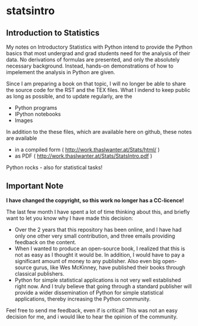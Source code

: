 statsintro
==========

Introduction to Statistics
--------------------------

My notes on Introductory Statistics with Python intend to provide the Python
basics that most undergrad and grad students need for the analysis of their
data. No derivations of formulas are presented, and only the absolutely
necessary background. Instead, hands-on demonstrations of how to impelement
the analysis in Python are given.

Since I am preparing a book on that topic, I will no longer be able to share
the source code for the RST and the TEX files. What I indend to keep public
as long as possible, and to update regularly, are the
- Python programs
- IPython notebooks
- Images

In addition to the these files, which are available here on github,
these notes are available 
- in a compiled form ( http://work.thaslwanter.at/Stats/html/ )
- as PDF ( http://work.thaslwanter.at/Stats/StatsIntro.pdf )

Python rocks - also for statistical tasks!

Important Note
--------------
**I have changed the copyright, so this work no longer has a CC-licence!**

The last few month I have spent a lot of time thinking about this, and
briefly want to let you know why I have made this decision:

- Over the 2 years that this repository has been online, and I have had only
  one other very small contribution, and three emails providing feedback
  on the content. 
- When I wanted to produce an open-source book, I realized that this is not
  as easy as I thought it would be. In addition, I would
  have to pay a significant amount of money to any publisher. Also even big
  open-source gurus, like Wes McKinney, have published their books through
  classical publishers.
- Python for simple statistical applications is not very well established
  right now. And I truly believe that going through a standard publisher
  will provide a wider dissemination of Python for simple statistical
  applications, thereby increasing the Python community.

Feel free to send me feedback, even if is critical! This was not an easy
decision for me, and i would like to hear the opinion of the community.
